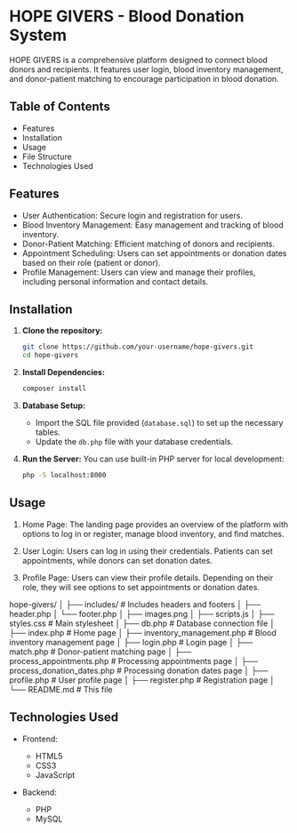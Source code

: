 # HOPE GIVERS - Blood Donation System

HOPE GIVERS is a comprehensive platform designed to connect blood donors and recipients. It features user login, blood inventory management, and donor-patient matching to encourage participation in blood donation.

## Table of Contents
- Features
- Installation
- Usage
- File Structure
- Technologies Used

## Features

- User Authentication: Secure login and registration for users.
- Blood Inventory Management: Easy management and tracking of blood inventory.
- Donor-Patient Matching: Efficient matching of donors and recipients.
- Appointment Scheduling: Users can set appointments or donation dates based on their role (patient or donor).
- Profile Management: Users can view and manage their profiles, including personal information and contact details.

## Installation

1. **Clone the repository:**
   ```bash
   git clone https://github.com/your-username/hope-givers.git
   cd hope-givers
   ```

2. **Install Dependencies:**
   ```bash
   composer install
   ```

3. **Database Setup:**
   - Import the SQL file provided (`database.sql`) to set up the necessary tables.
   - Update the `db.php` file with your database credentials.

4. **Run the Server:**
   You can use built-in PHP server for local development:
   ```bash
   php -S localhost:8000
   ```

## Usage

1. Home Page: The landing page provides an overview of the platform with options to log in or register, manage blood inventory, and find matches.

2. User Login: Users can log in using their credentials. Patients can set appointments, while donors can set donation dates.

3. Profile Page: Users can view their profile details. Depending on their role, they will see options to set appointments or donation dates.

hope-givers/
│
├── includes/           # Includes headers and footers
│   ├── header.php
│   └── footer.php
│
├── images.png
│
├── scripts.js
│
├── styles.css      # Main stylesheet
│
├── db.php              # Database connection file
│
├── index.php           # Home page
│
├── inventory_management.php # Blood inventory management page
│
├── login.php           # Login page
│
├── match.php           # Donor-patient matching page
│
├── process_appointments.php # Processing appointments page
│
├── process_donation_dates.php # Processing donation dates page
│
├── profile.php         # User profile page
│
├── register.php        # Registration page
│
└── README.md           # This file


## Technologies Used
- Frontend:
  - HTML5
  - CSS3
  - JavaScript

- Backend:
  - PHP
  - MySQL


